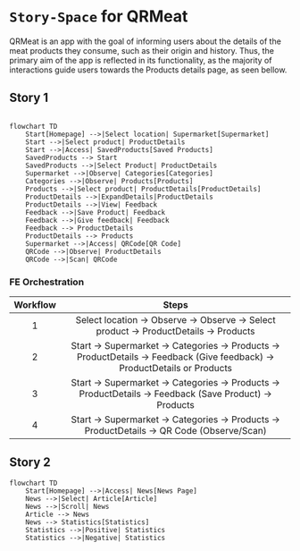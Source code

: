# `Story-Space` for QRMeat
QRMeat is an app with the goal of informing users about the details of the meat products they consume, such as their origin and history. Thus, the primary aim of the app is reflected in its functionality, as the majority of interactions guide users towards the Products details page, as seen bellow.

## Story 1


```mermaid

flowchart TD
    Start[Homepage] -->|Select location| Supermarket[Supermarket]
    Start -->|Select product| ProductDetails
    Start -->|Access| SavedProducts[Saved Products]
    SavedProducts --> Start
    SavedProducts -->|Select Product| ProductDetails
    Supermarket -->|Observe| Categories[Categories]
    Categories -->|Observe| Products[Products]
    Products -->|Select product| ProductDetails[ProductDetails]
    ProductDetails -->|ExpandDetails|ProductDetails
    ProductDetails -->|View| Feedback
    Feedback -->|Save Product| Feedback
    Feedback -->|Give feedback| Feedback
    Feedback --> ProductDetails
    ProductDetails --> Products
    Supermarket -->|Access| QRCode[QR Code]
    QRCode -->|Observe| ProductDetails
    QRCode -->|Scan| QRCode
```

### FE Orchestration

| Workflow   | Steps                                                                                 |
|:-----------:|:-------------------------------------------------------------------------------------:|
|     1       | Select location → Observe → Observe → Select product → ProductDetails → Products      |
|     2       | Start → Supermarket → Categories → Products → ProductDetails → Feedback (Give feedback) → ProductDetails or Products |
|     3       | Start → Supermarket → Categories → Products → ProductDetails → Feedback (Save Product) → Products |
|     4       | Start → Supermarket → Categories → Products → ProductDetails → QR Code (Observe/Scan) |




## Story 2
```mermaid
flowchart TD
    Start[Homepage] -->|Access| News[News Page]
    News -->|Select| Article[Article]
    News -->|Scroll| News
    Article --> News
    News --> Statistics[Statistics]
    Statistics -->|Positive| Statistics
    Statistics -->|Negative| Statistics

```
